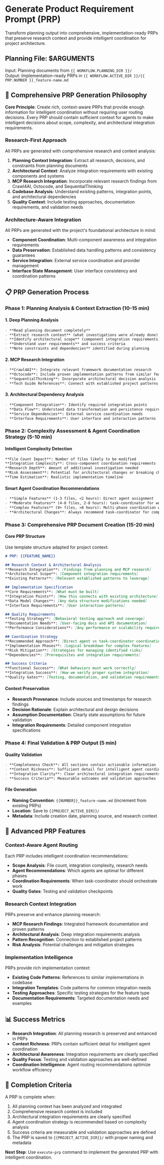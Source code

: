 # Generate Product Requirement Prompt (PRP)

Transform planning output into comprehensive, implementation-ready PRPs that preserve research context and provide intelligent coordination for project architecture.

## Planning File: $ARGUMENTS

Input: Planning documents from `{{ WORKFLOW.PLANNING_DIR }}/`  
Output: Implementation-ready PRPs in `{{ WORKFLOW.ACTIVE_DIR }}/{{ PRP.NUMBER }}_feature-name.md`

## 🎯 Comprehensive PRP Generation Philosophy

**Core Principle**: Create rich, context-aware PRPs that provide enough information for intelligent coordination without requiring user routing decisions. Every PRP should contain sufficient context for agents to make intelligent decisions about scope, complexity, and architectural integration requirements.

### Research-First Approach

All PRPs are generated with comprehensive research and context analysis:

1. **Planning Context Integration**: Extract all research, decisions, and constraints from planning documents
2. **Architectural Context**: Analyze integration requirements with existing components and systems
3. **MCP Research Integration**: Incorporate relevant research findings from Crawl4AI, Octocode, and SequentialThinking
4. **Codebase Analysis**: Understand existing patterns, integration points, and architectural dependencies
5. **Quality Context**: Include testing approaches, documentation requirements, and validation needs

### Architecture-Aware Integration

All PRPs are generated with the project's foundational architecture in mind:
- **Component Coordination**: Multi-component awareness and integration requirements
- **Data Preservation**: Established data handling patterns and consistency guarantees
- **Service Integration**: External service coordination and provider management
- **Interface State Management**: User interface consistency and coordination patterns

## 📋 PRP Generation Process

### Phase 1: Planning Analysis & Context Extraction (10-15 min)

#### 1. Deep Planning Analysis
```markdown
- **Read planning document completely**
- **Extract research context** (what investigations were already done)
- **Identify architectural scope** (component integration requirements)
- **Understand user requirements** and success criteria
- **Note constraints and dependencies** identified during planning
```

#### 2. MCP Research Integration  
```markdown
- **Crawl4AI**: Integrate relevant framework documentation research
- **Octocode**: Include proven implementation patterns from similar features
- **SequentialThinking**: Incorporate architectural decision analysis
- **Tech Guide References**: Connect with established project patterns
```

#### 3. Architectural Dependency Analysis
```markdown
- **Component Integration**: Identify required integration points
- **Data Flow**: Understand data transformation and persistence requirements
- **Service Dependencies**: External service coordination needs
- **Interface Requirements**: User interface and interaction patterns
```

### Phase 2: Complexity Assessment & Agent Coordination Strategy (5-10 min)

#### Intelligent Complexity Detection
```markdown
**File Count Impact**: Number of files likely to be modified
**Integration Complexity**: Cross-component coordination requirements  
**Research Depth**: Amount of additional investigation needed
**Risk Assessment**: Potential for architectural changes or breaking changes
**Time Estimation**: Realistic implementation timeline
```

#### Smart Agent Coordination Recommendations
```markdown
- **Simple Features** (1-3 files, <2 hours): Direct agent assignment
- **Moderate Features** (4-8 files, 2-8 hours): task-coordinator for workflow management
- **Complex Features** (9+ files, >8 hours): Multi-phase coordination with checkpoints
- **Architectural Changes**: Always recommend task-coordinator for complex coordination
```

### Phase 3: Comprehensive PRP Document Creation (15-20 min)

#### Core PRP Structure
Use template structure adapted for project context:

```markdown
# PRP: {{FEATURE_NAME}}

## Research Context & Architectural Analysis
**Research Integration**: [Findings from planning and MCP research]
**Architectural Scope**: [Component integration requirements]
**Existing Patterns**: [Relevant established patterns to leverage]

## Implementation Specification
**Core Requirements**: [What must be built]
**Integration Points**: [How this connects with existing architecture]  
**Data Model Changes**: [Any data structure modifications needed]
**Interface Requirements**: [User interaction patterns]

## Quality Requirements
**Testing Strategy**: [Behavioral testing approach and coverage]
**Documentation Needs**: [User-facing docs and API documentation]
**Performance Considerations**: [Any performance or scalability requirements]

## Coordination Strategy
**Recommended Approach**: [Direct agent vs task-coordinator coordination]
**Implementation Phases**: [Logical breakdown for complex features]
**Risk Mitigation**: [Strategies for managing identified risks]
**Dependencies**: [Prerequisites and integration requirements]

## Success Criteria
**Functional Success**: [What behaviors must work correctly]
**Integration Success**: [How we verify proper system integration]
**Quality Gates**: [Testing, documentation, and validation requirements]
```

#### Context Preservation
- **Research Provenance**: Include sources and timestamps for research findings
- **Decision Rationale**: Explain architectural and design decisions
- **Assumption Documentation**: Clearly state assumptions for future validation
- **Integration Requirements**: Detailed component integration specifications

### Phase 4: Final Validation & PRP Output (5 min)

#### Quality Validation
```markdown
- **Completeness Check**: All sections contain actionable information
- **Context Richness**: Sufficient detail for intelligent agent coordination
- **Integration Clarity**: Clear architectural integration requirements
- **Success Criteria**: Measurable outcomes and validation approaches
```

#### File Generation
- **Naming Convention**: `{{NUMBER}}_feature-name.md` (increment from existing PRPs)
- **Location**: Save to `{{PROJECT_ACTIVE_DIR}}/`
- **Metadata**: Include creation date, planning source, and research context

## 🔧 Advanced PRP Features

### Context-Aware Agent Routing
Each PRP includes intelligent coordination recommendations:
- **Scope Analysis**: File count, integration complexity, research needs
- **Agent Recommendations**: Which agents are optimal for different phases
- **Coordination Requirements**: When task-coordinator should orchestrate work
- **Quality Gates**: Testing and validation checkpoints

### Research Context Integration
PRPs preserve and enhance planning research:
- **MCP Research Findings**: Integrated framework documentation and proven patterns
- **Architectural Analysis**: Deep integration requirements analysis  
- **Pattern Recognition**: Connection to established project patterns
- **Risk Analysis**: Potential challenges and mitigation strategies

### Implementation Intelligence
PRPs provide rich implementation context:
- **Existing Code Patterns**: References to similar implementations in codebase
- **Integration Templates**: Code patterns for common integration needs
- **Testing Approaches**: Specific testing strategies for the feature type
- **Documentation Requirements**: Targeted documentation needs and examples

## 📊 Success Metrics

- **Research Integration**: All planning research is preserved and enhanced in PRPs
- **Context Richness**: PRPs contain sufficient detail for intelligent agent coordination
- **Architectural Awareness**: Integration requirements are clearly specified
- **Quality Focus**: Testing and validation approaches are well-defined
- **Coordination Intelligence**: Agent routing recommendations optimize workflow efficiency

## 🎯 Completion Criteria

A PRP is complete when:
1. All planning context has been analyzed and integrated
2. Comprehensive research context is included
3. Architectural integration requirements are clearly specified  
4. Agent coordination strategy is recommended based on complexity analysis
5. Success criteria are measurable and validation approaches are defined
6. The PRP is saved to `{{PROJECT_ACTIVE_DIR}}/` with proper naming and metadata

**Next Step**: Use `execute-prp` command to implement the generated PRP with intelligent coordination.